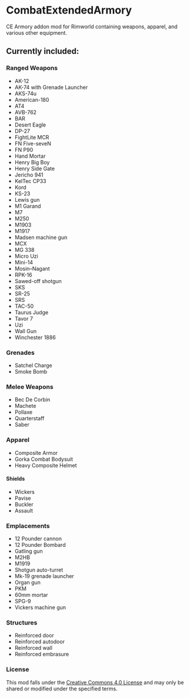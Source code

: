 # CombatExtendedArmory
CE Armory addon mod for Rimworld containing weapons, apparel, and various other equipment.

## Currently included:

### Ranged Weapons
- AK-12
- AK-74 with Grenade Launcher
- AKS-74u
- American-180
- AT4
- AVB-762
- BAR
- Desert Eagle
- DP-27
- FightLite MCR
- FN Five-seveN
- FN P90
- Hand Mortar
- Henry Big Boy
- Henry Side Gate
- Jericho 941
- KelTec CP33
- Kord
- KS-23
- Lewis gun
- M1 Garand
- M7
- M250
- M1903
- M1917
- Madsen machine gun
- MCX
- MG 338
- Micro Uzi
- Mini-14
- Mosin–Nagant
- RPK-16
- Sawed-off shotgun
- SKS
- SR-25
- SRS
- TAC-50
- Taurus Judge
- Tavor 7
- Uzi
- Wall Gun
- Winchester 1886

### Grenades

- Satchel Charge
- Smoke Bomb

### Melee Weapons
- Bec De Corbin
- Machete
- Pollaxe
- Quarterstaff
- Saber

### Apparel
- Composite Armor
- Gorka Combat Bodysuit
- Heavy Composite Helmet

#### Shields
- Wickers
- Pavise
- Buckler
- Assault

### Emplacements
- 12 Pounder cannon
- 12 Pounder Bombard
- Gatling gun
- M2HB
- M1919
- Shotgun auto-turret
- Mk-19 grenade launcher
- Organ gun
- PKM
- 60mm mortar
- SPG-9
- Vickers machine gun

### Structures
- Reinforced door
- Reinforced autodoor
- Reinforced wall
- Reinforced embrasure

### License
This mod falls under the [Creative Commons 4.0 License](https://creativecommons.org/licenses/by-nc-sa/4.0/) and may only be shared or modified under the specified terms.
